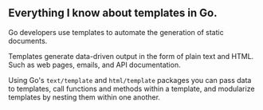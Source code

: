 ## Everything I know about templates in Go.

Go developers use templates to automate the generation of static documents.

Templates generate data-driven output in the form of plain text and HTML. Such as web pages, emails, and API documentation. 

Using Go's `text/template` and `html/template` packages you can pass data to templates, call functions and methods within a template, and modularize templates by nesting them within one another.
